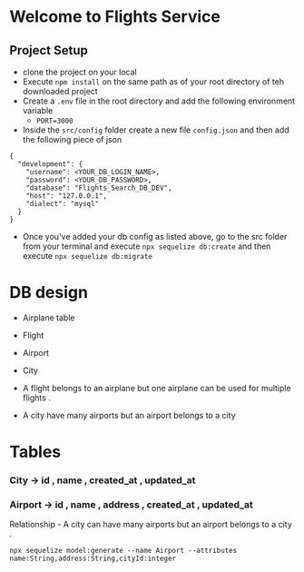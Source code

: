 # Welcome to Flights Service

## Project Setup
- clone the project on your local
- Execute `npm install` on the same path as of your root directory of teh downloaded project
- Create a `.env` file in the root directory and add the following environment variable
    - `PORT=3000`
- Inside the `src/config` folder create a new file `config.json` and then add the following piece of json

```
{
  "development": {
    "username": <YOUR_DB_LOGIN_NAME>,
    "password": <YOUR_DB_PASSWORD>,
    "database": "Flights_Search_DB_DEV",
    "host": "127.0.0.1",
    "dialect": "mysql"
  }
}

```

- Once you've added your db config as listed above, go to the src folder from your terminal and execute `npx sequelize db:create`
and then execute `npx sequelize db:migrate` 


# DB design 

  - Airplane table   
  - Flight  
  - Airport
  - City 


- A flight belongs to an airplane but one airplane can be used for multiple flights . 
- A city have many airports but an airport belongs to a city 
 
# Tables

### City -> id , name , created_at , updated_at 

### Airport -> id , name , address , created_at , updated_at 

  Relationship - A city can have many airports but an airport belongs to a city .


 ```
 npx sequelize model:generate --name Airport --attributes name:String,address:String,cityId:integer
 ``` 